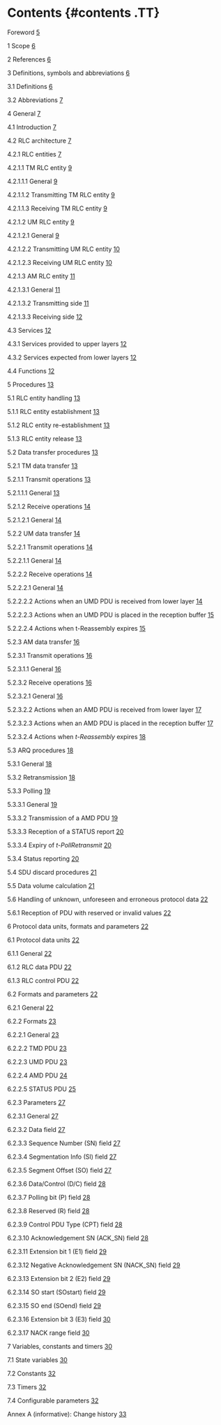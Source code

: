 #  Contents {#contents .TT}

Foreword [5](#foreword)

1 Scope [6](#scope)

2 References [6](#references)

3 Definitions, symbols and abbreviations
[6](#definitions-symbols-and-abbreviations)

3.1 Definitions [6](#definitions)

3.2 Abbreviations [7](#abbreviations)

4 General [7](#general)

4.1 Introduction [7](#introduction)

4.2 RLC architecture [7](#rlc-architecture)

4.2.1 RLC entities [7](#rlc-entities)

4.2.1.1 TM RLC entity [9](#tm-rlc-entity)

4.2.1.1.1 General [9](#general-1)

4.2.1.1.2 Transmitting TM RLC entity [9](#transmitting-tm-rlc-entity)

4.2.1.1.3 Receiving TM RLC entity [9](#receiving-tm-rlc-entity)

4.2.1.2 UM RLC entity [9](#um-rlc-entity)

4.2.1.2.1 General [9](#general-2)

4.2.1.2.2 Transmitting UM RLC entity [10](#transmitting-um-rlc-entity)

4.2.1.2.3 Receiving UM RLC entity [10](#receiving-um-rlc-entity)

4.2.1.3 AM RLC entity [11](#am-rlc-entity)

4.2.1.3.1 General [11](#general-3)

4.2.1.3.2 Transmitting side [11](#transmitting-side)

4.2.1.3.3 Receiving side [12](#receiving-side)

4.3 Services [12](#services)

4.3.1 Services provided to upper layers
[12](#services-provided-to-upper-layers)

4.3.2 Services expected from lower layers
[12](#services-expected-from-lower-layers)

4.4 Functions [12](#functions)

5 Procedures [13](#procedures)

5.1 RLC entity handling [13](#rlc-entity-handling)

5.1.1 RLC entity establishment [13](#rlc-entity-establishment)

5.1.2 RLC entity re-establishment [13](#rlc-entity-re-establishment)

5.1.3 RLC entity release [13](#rlc-entity-release)

5.2 Data transfer procedures [13](#data-transfer-procedures)

5.2.1 TM data transfer [13](#tm-data-transfer)

5.2.1.1 Transmit operations [13](#transmit-operations)

5.2.1.1.1 General [13](#general-4)

5.2.1.2 Receive operations [14](#receive-operations)

5.2.1.2.1 General [14](#general-5)

5.2.2 UM data transfer [14](#um-data-transfer)

5.2.2.1 Transmit operations [14](#transmit-operations-1)

5.2.2.1.1 General [14](#general-6)

5.2.2.2 Receive operations [14](#receive-operations-1)

5.2.2.2.1 General [14](#general-7)

5.2.2.2.2 Actions when an UMD PDU is received from lower layer
[14](#actions-when-an-umd-pdu-is-received-from-lower-layer)

5.2.2.2.3 Actions when an UMD PDU is placed in the reception buffer
[15](#actions-when-an-umd-pdu-is-placed-in-the-reception-buffer)

5.2.2.2.4 Actions when t-Reassembly expires
[15](#actions-when-t-reassembly-expires)

5.2.3 AM data transfer [16](#am-data-transfer)

5.2.3.1 Transmit operations [16](#transmit-operations-2)

5.2.3.1.1 General [16](#general-8)

5.2.3.2 Receive operations [16](#receive-operations-2)

5.2.3.2.1 General [16](#general-9)

5.2.3.2.2 Actions when an AMD PDU is received from lower layer
[17](#actions-when-an-amd-pdu-is-received-from-lower-layer)

5.2.3.2.3 Actions when an AMD PDU is placed in the reception buffer
[17](#actions-when-an-amd-pdu-is-placed-in-the-reception-buffer)

5.2.3.2.4 Actions when *t-Reassembly* expires
[18](#actions-when-t-reassembly-expires-1)

5.3 ARQ procedures [18](#arq-procedures)

5.3.1 General [18](#general-10)

5.3.2 Retransmission [18](#retransmission)

5.3.3 Polling [19](#polling)

5.3.3.1 General [19](#general-11)

5.3.3.2 Transmission of a AMD PDU [19](#transmission-of-a-amd-pdu)

5.3.3.3 Reception of a STATUS report [20](#reception-of-a-status-report)

5.3.3.4 Expiry of *t-PollRetransmit* [20](#expiry-of-t-pollretransmit)

5.3.4 Status reporting [20](#status-reporting)

5.4 SDU discard procedures [21](#sdu-discard-procedures)

5.5 Data volume calculation [21](#data-volume-calculation)

5.6 Handling of unknown, unforeseen and erroneous protocol data
[22](#handling-of-unknown-unforeseen-and-erroneous-protocol-data)

5.6.1 Reception of PDU with reserved or invalid values
[22](#reception-of-pdu-with-reserved-or-invalid-values)

6 Protocol data units, formats and parameters
[22](#protocol-data-units-formats-and-parameters)

6.1 Protocol data units [22](#protocol-data-units)

6.1.1 General [22](#general-12)

6.1.2 RLC data PDU [22](#rlc-data-pdu)

6.1.3 RLC control PDU [22](#rlc-control-pdu)

6.2 Formats and parameters [22](#formats-and-parameters)

6.2.1 General [22](#general-13)

6.2.2 Formats [23](#formats)

6.2.2.1 General [23](#general-14)

6.2.2.2 TMD PDU [23](#tmd-pdu)

6.2.2.3 UMD PDU [23](#umd-pdu)

6.2.2.4 AMD PDU [24](#amd-pdu)

6.2.2.5 STATUS PDU [25](#status-pdu)

6.2.3 Parameters [27](#parameters)

6.2.3.1 General [27](#general-15)

6.2.3.2 Data field [27](#data-field)

6.2.3.3 Sequence Number (SN) field [27](#sequence-number-sn-field)

6.2.3.4 Segmentation Info (SI) field [27](#segmentation-info-si-field)

6.2.3.5 Segment Offset (SO) field [27](#segment-offset-so-field)

6.2.3.6 Data/Control (D/C) field [28](#datacontrol-dc-field)

6.2.3.7 Polling bit (P) field [28](#polling-bit-p-field)

6.2.3.8 Reserved (R) field [28](#reserved-r-field)

6.2.3.9 Control PDU Type (CPT) field [28](#control-pdu-type-cpt-field)

6.2.3.10 Acknowledgement SN (ACK_SN) field
[28](#acknowledgement-sn-ack_sn-field)

6.2.3.11 Extension bit 1 (E1) field [29](#extension-bit-1-e1-field)

6.2.3.12 Negative Acknowledgement SN (NACK_SN) field
[29](#negative-acknowledgement-sn-nack_sn-field)

6.2.3.13 Extension bit 2 (E2) field [29](#extension-bit-2-e2-field)

6.2.3.14 SO start (SOstart) field [29](#so-start-sostart-field)

6.2.3.15 SO end (SOend) field [29](#so-end-soend-field)

6.2.3.16 Extension bit 3 (E3) field [30](#extension-bit-3-e3-field)

6.2.3.17 NACK range field [30](#nack-range-field)

7 Variables, constants and timers [30](#variables-constants-and-timers)

7.1 State variables [30](#state-variables)

7.2 Constants [32](#constants)

7.3 Timers [32](#timers)

7.4 Configurable parameters [32](#configurable-parameters)

Annex A (informative): Change history
[33](#annex-a-informative-change-history)
